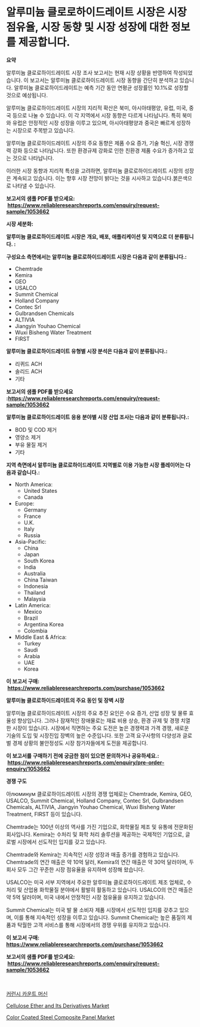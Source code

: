 <p><h1>알루미늄 클로로하이드레이트 시장은 시장 점유율, 시장 동향 및 시장 성장에 대한 정보를 제공합니다.</h1></p><p><strong>요약</strong></p>
<p><p>알루미늄 클로로하이드레이트 시장 조사 보고서는 현재 시장 상황을 반영하여 작성되었습니다. 이 보고서는 알루미늄 클로로하이드레이트 시장 동향을 간단히 분석하고 있습니다. 알루미늄 클로로하이드레이트는 예측 기간 동안 연평균 성장률인 10.1%로 성장할 것으로 예상됩니다.</p><p>알루미늄 클로로하이드레이트 시장의 지리적 확산은 북미, 아시아태평양, 유럽, 미국, 중국 등으로 나눌 수 있습니다. 이 각 지역에서 시장 동향은 다르게 나타납니다. 특히 북미와 유럽은 안정적인 시장 성장을 이루고 있으며, 아시아태평양과 중국은 빠르게 성장하는 시장으로 주목받고 있습니다.</p><p>알루미늄 클로로하이드레이트 시장의 주요 동향은 제품 수요 증가, 기술 혁신, 시장 경쟁력 강화 등으로 나타납니다. 또한 환경규제 강화로 인한 친환경 제품 수요가 증가하고 있는 것으로 나타납니다.</p><p>이러한 시장 동향과 지리적 특성을 고려하면, 알루미늄 클로로하이드레이트 시장의 성장은 계속되고 있습니다. 이는 향후 시장 전망이 밝다는 것을 시사하고 있습니다.붉은색으로 나타낼 수 있습니다.</p></p>
<p><strong>보고서의 샘플 PDF를 받으세요: &nbsp;<a href="https://www.reliableresearchreports.com/enquiry/request-sample/1053662">https://www.reliableresearchreports.com/enquiry/request-sample/1053662</a></strong></p>
<p><strong>시장 세분화:</strong></p>
<p><strong> 알루미늄 클로로하이드레이트 시장은 개요, 배포, 애플리케이션 및 지역으로 더 분류됩니다. :</strong></p>
<p><strong>구성요소 측면에서는 알루미늄 클로로하이드레이트 시장은 다음과 같이 분류됩니다.:</strong></p>
<p><ul><li>Chemtrade</li><li>Kemira</li><li>GEO</li><li>USALCO</li><li>Summit Chemical</li><li>Holland Company</li><li>Contec Srl</li><li>Gulbrandsen Chemicals</li><li>ALTIVIA</li><li>Jiangyin Youhao Chemical</li><li>Wuxi Bisheng Water Treatment</li><li>FIRST</li></ul></p>
<p><strong> 알루미늄 클로로하이드레이트 유형별 시장 분석은 다음과 같이 분류됩니다.:</strong></p>
<p><ul><li>리퀴드 ACH</li><li>솔리드 ACH</li><li>기타</li></ul></p>
<p><strong>보고서의 샘플 PDF를 받으세요 :<a href="https://www.reliableresearchreports.com/enquiry/request-sample/1053662">https://www.reliableresearchreports.com/enquiry/request-sample/1053662</a></strong></p>
<p><strong> 알루미늄 클로로하이드레이트 응용 분야별 시장 산업 조사는 다음과 같이 분류됩니다.:</strong></p>
<p><ul><li>BOD 및 COD 제거</li><li>영양소 제거</li><li>부유 물질 제거</li><li>기타</li></ul></p>
<p><strong>지역 측면에서 알루미늄 클로로하이드레이트 지역별로 이용 가능한 시장 플레이어는 다음과 같습니다.:</strong></p>
<p><ul>
    <li>
        North America:
        <ul>
            <li>United States</li>
            <li>Canada</li>
        </ul>
    </li>
    <li>
        Europe:
        <ul>
            <li>Germany</li>
            <li>France</li>
            <li>U.K.</li>
            <li>Italy</li>
            <li>Russia</li>
        </ul>
    </li>
    <li>
        Asia-Pacific:
        <ul>
            <li>China</li>
            <li>Japan</li>
            <li>South Korea</li>
            <li>India</li>
            <li>Australia</li>
            <li>China Taiwan</li>
            <li>Indonesia</li>
            <li>Thailand</li>
            <li>Malaysia</li>
        </ul>
    </li>
    <li>
        Latin America:
        <ul>
            <li>Mexico</li>
            <li>Brazil</li>
            <li>Argentina Korea</li>
            <li>Colombia</li>
        </ul>
    </li>
    <li>
        Middle East & Africa:
        <ul>
            <li>Turkey</li>
            <li>Saudi</li>
            <li>Arabia</li>
            <li>UAE</li>
            <li>Korea</li>
        </ul>
    </li>
    </ul></p>
<p><strong>이 보고서 구매: &nbsp;<a href="https://www.reliableresearchreports.com/purchase/1053662">https://www.reliableresearchreports.com/purchase/1053662</a></strong></p>
<p><strong>알루미늄 클로로하이드레이트의 주요 동인 및 장벽 시장</strong></p>
<p><p>알루미늄 클로로하이드레이트 시장의 주요 추진 요인은 수요 증가, 산업 성장 및 물류 효율성 향상입니다. 그러나 잠재적인 장애물로는 재료 비용 상승, 환경 규제 및 경쟁 치열한 시장이 있습니다. 시장에서 직면하는 주요 도전은 높은 경쟁력과 가격 경쟁, 새로운 기술의 도입 및 시장진입 장벽의 높은 수준입니다. 또한 고객 요구사항의 다양성과 글로벌 경제 상황의 불안정성도 시장 참가자들에게 도전을 제공합니다.</p></p>
<p><strong>이 보고서를 구매하기 전에 궁금한 점이 있으면 문의하거나 공유하세요.: &nbsp;<a href="https://www.reliableresearchreports.com/enquiry/pre-order-enquiry/1053662">https://www.reliableresearchreports.com/enquiry/pre-order-enquiry/1053662</a></strong></p>
<p><strong>경쟁 구도</strong></p>
<p><p>아люминум 클로로하이드레이트 시장의 경쟁 업체로는 Chemtrade, Kemira, GEO, USALCO, Summit Chemical, Holland Company, Contec Srl, Gulbrandsen Chemicals, ALTIVIA, Jiangyin Youhao Chemical, Wuxi Bisheng Water Treatment, FIRST 등이 있습니다. </p><p>Chemtrade는 100년 이상의 역사를 가진 기업으로, 화학물질 제조 및 유통에 전문화된 회사입니다. Kemira는 수처리 및 화학 처리 솔루션을 제공하는 국제적인 기업으로, 글로벌 시장에서 선도적인 입지를 갖고 있습니다. </p><p>Chemtrade와 Kemira는 지속적인 시장 성장과 매출 증가를 경험하고 있습니다. Chemtrade의 연간 매출은 약 10억 달러, Kemira의 연간 매출은 약 30억 달러이며, 두 회사 모두 그간 꾸준한 시장 점유율을 유지하며 성장해 왔습니다.</p><p>USALCO는 미국 서부 지역에서 주요한 알루미늄 클로로하이드레이트 제조 업체로, 수처리 및 산업용 화학물질 분야에서 활발히 활동하고 있습니다. USALCO의 연간 매출은 약 5억 달러이며, 미국 내에서 안정적인 시장 점유율을 유지하고 있습니다.</p><p>Summit Chemical는 미국 발 물 소비자 제품 시장에서 선도적인 입지를 갖추고 있으며, 이를 통해 지속적인 성장을 이루고 있습니다. Summit Chemical는 높은 품질의 제품과 탁월한 고객 서비스를 통해 시장에서의 경쟁 우위를 유지하고 있습니다.</p></p>
<p><strong>이 보고서 구매: &nbsp; <a href="https://www.reliableresearchreports.com/purchase/1053662">https://www.reliableresearchreports.com/purchase/1053662</a></strong></p>
<p><strong>보고서의 샘플 PDF를 받으세요: &nbsp;<a href="https://www.reliableresearchreports.com/enquiry/request-sample/1053662">https://www.reliableresearchreports.com/enquiry/request-sample/1053662</a></strong><strong></strong></p>
<p>&nbsp;</p>
<p><p><a href="https://github.com/jntpkh496620/Market-Research-Report-List-1/blob/main/3070041242.md">커런시 카운트 머신</a></p><p><a href="https://github.com/timeliteaut/Market-Research-Report-List-1/blob/main/cellulose-ether-and-its-derivatives-market.md">Cellulose Ether and Its Derivatives Market</a></p><p><a href="https://github.com/bobicer/Market-Research-Report-List-2/blob/main/color-coated-steel-composite-panel-market.md">Color Coated Steel Composite Panel Market</a></p></p>